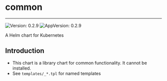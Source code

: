 # common

---
![Version: 0.2.9](https://img.shields.io/badge/Version-0.2.9-informational?style=flat-square)
![AppVersion: 0.2.9](https://img.shields.io/badge/AppVersion-0.2.9-informational?style=flat-square)

A Helm chart for Kubernetes

## Introduction

* This chart is a library chart for common functionality. It cannot be installed.
* See `templates/_*.tpl` for named templates
